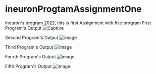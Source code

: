 # ineuronProgtamAssignmentOne
Ineuron's program 2022, this is  first Assignment with five program 
First Program's Output
![Capture](https://user-images.githubusercontent.com/115568288/197983567-31292523-8bda-4e78-827f-20a9eed0df92.PNG)






Second Program's Output
![image](https://user-images.githubusercontent.com/115568288/197984297-654d2f4e-db2d-45c1-bb02-9b390fa9f2b3.png)





Third Program's Output
![image](https://user-images.githubusercontent.com/115568288/197984518-637d10e1-d968-498e-9b51-d9aa8f11fca9.png)




Fourth Program's Output
![image](https://user-images.githubusercontent.com/115568288/197984736-dea7cfa2-cee0-4674-a81a-8f7eac1c426d.png)



Fifth Program's Output
![image](https://user-images.githubusercontent.com/115568288/197984958-4c203e90-d02e-4bb6-8b9f-db3a2d62fb30.png)
